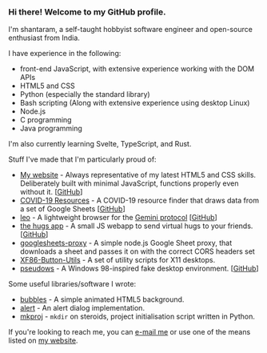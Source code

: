### Hi there! Welcome to my GitHub profile.

I'm shantaram, a self-taught hobbyist software engineer and open-source enthusiast from India.

I have experience in the following:
* front-end JavaScript, with extensive experience working with the DOM APIs
* HTML5 and CSS
* Python (especially the standard library)
* Bash scripting (Along with extensive experience using desktop Linux)
* Node.js
* C programming
* Java programming

I'm also currently learning Svelte, TypeScript, and Rust.

Stuff I've made that I'm particularly proud of:
* [My website](https://shantaram.xyz) - Always representative of my latest HTML5 and CSS skills. Deliberately built with minimal JavaScript, functions properly even without it. \[[GitHub](https://github.com/shantaram3013/newsite)\]
* [COVID-19 Resources](https://shantaram3013.github.io/covid19-resource-site) - A COVID-19 resource finder that draws data from a set of Google Sheets \[[GitHub](https://github.com/shantaram3013/covid19-resource-site)\]
* [leo](https://pypi.org/project/leo-gmi/) - A lightweight browser for the [Gemini protocol](https://gemini.circumlunar.space/) \[[GitHub](https://github.com/shantaram3013/leo)\]
* [the hugs app](https://shantaram.xyz/hugs) - A small JS webapp to send virtual hugs to your friends. \[[GitHub](https://github.com/shantaram3013/hugs)\]
* [googlesheets-proxy](https://github.com/shantaram3013/googlesheets-proxy) - A simple node.js Google Sheet proxy, that downloads a sheet and passes it on with the correct CORS headers set
* [XF86-Button-Utils](https://github.com/shantaram3013/XF86-Button-Utils) - A set of utility scripts for X11 desktops.
* [pseudows](https://shantaram3013.github.io/pseudows/) - A Windows 98-inspired fake desktop environment. \[[GitHub](https://github.com/shantaram3013/pseudows)\]

Some useful libraries/software I wrote:
* [bubbles](https://github.com/shantaram3013/bubbles) - A simple animated HTML5 background.
* [alert](https://github.com/shantaram3013/alert) - An alert dialog implementation.
* [mkproj](https://github.com/shantaram3013/mkproj) - `mkdir` on steroids, project initialisation script written in Python.

If you're looking to reach me, you can [e-mail me](mailto:me@shantaram.xyz) or use one of the means listed on [my website](https://shantaram.xyz/contact/).
